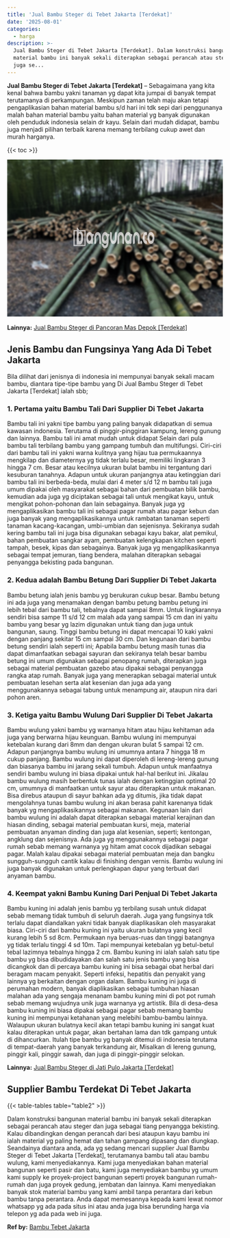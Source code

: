 ```yaml
---
title: 'Jual Bambu Steger di Tebet Jakarta [Terdekat]'
date: '2025-08-01'
categories:
  - harga
description: >-
  Jual Bambu Steger di Tebet Jakarta [Terdekat]. Dalam konstruksi bangunan
  material bambu ini banyak sekali diterapkan sebagai perancah atau steger dan
  juga se...
---
```


**Jual Bambu Steger di Tebet Jakarta \[Terdekat\]** – Sebagaimana yang kita kenal bahwa bambu yakni tanaman yg dapat kita jumpai di banyak tempat terutamanya di perkampungan. Meskipun zaman telah maju akan tetapi pengaplikasian bahan material bambu s/d hari ini tdk sepi dari penggunanya malah bahan material bambu yaitu bahan material yg banyak digunakan oleh penduduk indonesia selain dr kayu. Selain dari mudah didapat, bambu juga menjadi pilihan terbaik karena memang terbilang cukup awet dan murah harganya.

{{< toc >}}

![Jual Bambu Steger di Tebet Jakarta [Terdekat]](/images/jual-bambu-tali-38.png)

**Lainnya:** [Jual Bambu Steger di Pancoran Mas Depok \[Terdekat\]](https://bambu.bangunan.co/jual-bambu-steger-di-pancoran-mas-depok-terdekat/)

## Jenis Bambu dan Fungsinya Yang Ada Di Tebet Jakarta

Bila dilihat dari jenisnya di indonesia ini mempunyai banyak sekali macam bambu, diantara tipe-tipe bambu yang Di Jual Bambu Steger di Tebet Jakarta \[Terdekat\] ialah sbb;

### 1\. Pertama yaitu Bambu Tali Dari Supplier Di Tebet Jakarta

Bambu tali ini yakni tipe bambu yang paling banyak didapatkan di semua kawasan indonesia. Terutama di pinggir-pinggiran kampung, lereng gunung dan lainnya. Bambu tali ini amat mudah untuk didapat Selain dari pula bambu tali terbilang bambu yang gampang tumbuh dan multifungsi. Ciri-ciri dari bambu tali ini yakni warna kulitnya yang hijau tua permukaannya mengkilap dan diameternya yg tidak terlalu besar, memiliki lingkaran 3 hingga 7 cm. Besar atau kecilnya ukuran bulat bambu ini tergantung dari kesuburan tanahnya. Adapun untuk ukuran panjangnya atau ketinggian dari bambu tali ini berbeda-beda, mulai dari 4 meter s/d 12 m bambu tali juga umum dipakai oleh masyarakat sebagai bahan dari pembuatan bilik bambu, kemudian ada juga yg diciptakan sebagai tali untuk mengikat kayu, untuk mengikat pohon-pohonan dan lain sebagainya. Banyak juga yg mengaplikasikan bambu tali ini sebagai pagar rumah atau pagar kebun dan juga banyak yang mengaplikasikannya untuk rambatan tanaman seperti tanaman kacang-kacangan, umbi-umbian dan sejenisnya. Sekiranya sudah kering bambu tali ini juga bisa digunakan sebagai kayu bakar, alat pemikul, bahan pembuatan sangkar ayam, pembuatan kelengkapan kitchen seperti tampah, besek, kipas dan sebagainya. Banyak juga yg mengaplikasikannya sebagai tempat jemuran, tiang bendera, malahan diterapkan sebagai penyangga bekisting pada bangunan.

### 2\. Kedua adalah Bambu Betung Dari Supplier Di Tebet Jakarta

Bambu betung ialah jenis bambu yg berukuran cukup besar. Bambu betung ini ada juga yang menamakan dengan bambu petung bambu petung ini lebih tebal dari bambu tali, tebalnya dapat sampai 8mm. Untuk lingkarannya sendiri bisa sampe 11 s/d 12 cm malah ada yang sampai 15 cm dan ini yaitu bambu yang besar yg lazim digunakan untuk tiang dan juga untuk bangunan, saung. Tinggi bambu betung ini dapat mencapai 10 kaki yakni dengan panjang sekitar 15 cm sampai 30 cm. Dan kegunaan dari bambu betung sendiri ialah seperti ini; Apabila bambu betung masih tunas dia dapat dimanfaatkan sebagai sayuran dan sekiranya telah besar bambu betung ini umum digunakan sebagai penopang rumah, diterapkan juga sebagai material pembuatan gazebo atau dipakai sebagai penyangga rangka atap rumah. Banyak juga yang menerapkan sebagai material untuk pembuatan lesehan serta alat kesenian dan juga ada yang menggunakannya sebagai tabung untuk menampung air, ataupun nira dari pohon aren.

### 3\. Ketiga yaitu Bambu Wulung Dari Supplier Di Tebet Jakarta

Bambu wulung yakni bambu yg warnanya hitam atau hijau kehitaman ada juga yang berwarna hijau keunguan. Bambu wulung ini mempunyai ketebalan kurang dari 8mm dan dengan ukuran bulat 5 sampai 12 cm. Adapun panjangnya bambu wulung ini umumnya antara 7 hingga 18 m cukup panjang. Bambu wulung ini dapat diperoleh di lereng-lereng gunung dan biasanya bambu ini jarang sekali tumbuh. Adapun untuk manfaatnya sendiri bambu wulung ini biasa dipakai untuk hal-hal berikut ini. Jikalau bambu wulung masih berbentuk tunas ialah dengan ketinggian optimal 20 cm, umumnya di manfaatkan untuk sayur atau diterapkan untuk makanan. Bisa direbus ataupun di sayur bahkan ada yg ditumis, jika tidak dapat mengolahnya tunas bambu wulung ini akan berasa pahit karenanya tidak banyak yg mengaplikasikannya sebagai makanan. Kegunaan lain dari bambu wulung ini adalah dapat diterapkan sebagai material kerajinan dan hiasan dinding, sebagai material pembuatan kursi, meja, material pembuatan anyaman dinding dan juga alat kesenian, seperti; kentongan, angklung dan sejenisnya. Ada juga yg menggunakannya sebagai pagar rumah sebab memang warnanya yg hitam amat cocok dijadikan sebagai pagar. Malah kalau dipakai sebagai material pembuatan meja dan bangku sungguh-sungguh cantik kalau di finishing dengan vernis. Bambu wulung ini juga banyak digunakan untuk perlengkapan dapur yang terbuat dari anyaman bambu.

### 4\. Keempat yakni Bambu Kuning Dari Penjual Di Tebet Jakarta

Bambu kuning ini adalah jenis bambu yg terbilang susah untuk didapat sebab memang tidak tumbuh di seluruh daerah. Juga yang fungsinya tdk terlalu dapat diandalkan yakni tidak banyak diaplikasikan oleh masyarakat biasa. Ciri-ciri dari bambu kuning ini yaitu ukuran bulatnya yang kecil kurang lebih 5 sd 8cm. Permukaan nya beruas-ruas dan tinggi batangnya yg tidak terlalu tinggi 4 sd 10m. Tapi mempunyai ketebalan yg betul-betul tebal lazimnya tebalnya hingga 2 cm. Bambu kuning ini ialah salah satu tipe bambu yg bisa dibudidayakan dan salah satu jenis bambu yang bisa dicangkok dan di percaya bambu kuning ini bisa sebagai obat herbal dari beragam macam penyakit. Seperti infeksi, hepatitis dan penyakit yang lainnya yg berkaitan dengan organ dalam. Bambu kuning ini juga di perumahan modern, banyak diaplikasikan sebagai tumbuhan hiasan malahan ada yang sengaja menanam bambu kuning mini di pot pot rumah sebab memang wujudnya unik juga warnanya yg artistik. Bila di desa-desa bambu kuning ini biasa dipakai sebagai pagar sebab memang bambu kuning ini mempunyai ketahanan yang melebihi bambu-bambu lainnya. Walaupun ukuran bulatnya kecil akan tetapi bambu kuning ini sangat kuat kalau diterapkan untuk pagar, akan bertahan lama dan tdk gampang untuk di dihancurkan. Itulah tipe bambu yg banyak ditemui di indonesia terutama di tempat-daerah yang banyak terkandung air, Misalkan di lereng gunung, pinggir kali, pinggir sawah, dan juga di pinggir-pinggir selokan.

**Lainnya:** [Jual Bambu Steger di Jati Pulo Jakarta \[Terdekat\]](https://bambu.bangunan.co/jual-bambu-steger-di-jati-pulo-jakarta-terdekat/)

## Supplier Bambu Terdekat Di Tebet Jakarta

{{< table-tables table="table2" >}}

Dalam konstruksi bangunan material bambu ini banyak sekali diterapkan sebagai perancah atau steger dan juga sebagai tiang penyangga bekisting. Kalau dibandingkan dengan perancah dari besi ataupun kayu bambu ini ialah material yg paling hemat dan tahan gampang dipasang dan diungkap. Seandainya diantara anda, ada yg sedang mencari supplier Jual Bambu Steger di Tebet Jakarta \[Terdekat\], terutamanya bambu tali atau bambu wulung, kami menyediakannya. Kami juga menyediakan bahan material bangunan seperti pasir dan batu, kami juga menyediakan bambu yg umum kami supply ke proyek-project bangunan seperti proyek bangunan rumah-rumah dan juga proyek gedung, jembatan dan lainnya. Kami menyediakan banyak stok material bambu yang kami ambil tanpa perantara dari kebun bambu tanpa perantara. Anda dapat memesannya kepada kami lewat nomor whatsapp yg ada pada situs ini atau anda juga bisa berunding harga via telepon yg ada pada web ini juga.

**Ref by:** [Bambu Tebet Jakarta](https://id.wikipedia.org/wiki/Bambu)
